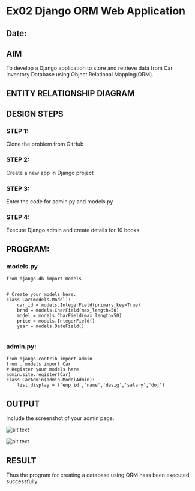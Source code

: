 # Ex02 Django ORM Web Application
## Date: 

## AIM
To develop a Django application to store and retrieve data from Car Inventory Database using Object Relational Mapping(ORM).

## ENTITY RELATIONSHIP DIAGRAM



## DESIGN STEPS

### STEP 1:
Clone the problem from GitHub

### STEP 2:
Create a new app in Django project

### STEP 3:
Enter the code for admin.py and models.py

### STEP 4:
Execute Django admin and create details for 10 books

## PROGRAM:

### models.py
```
from django.db import models


# Create your models here.
class Car(models.Model):
    car_id = models.IntegerField(primary_key=True)
    brnd = models.CharField(max_length=50)
    model = models.CharField(max_length=50)
    price = models.IntegerField()
    year = models.DateField()


```

### admin.py:

```
from django.contrib import admin
from . models import Car
# Register your models here.
admin.site.register(Car)
class CarAdmin(admin.ModelAdmin):
    list_display = ('emp_id','name','desig','salary','doj')

```



## OUTPUT

Include the screenshot of your admin page.


![alt text](<../Screenshot 2025-09-16 102833.png>)

![alt text](<../Screenshot 2025-09-16 103051.png>)




## RESULT
Thus the program for creating a database using ORM hass been executed successfully
